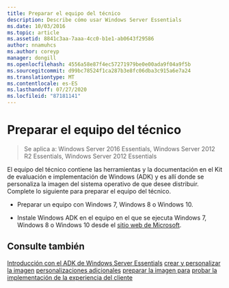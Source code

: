 ```yaml
---
title: Preparar el equipo del técnico
description: Describe cómo usar Windows Server Essentials
ms.date: 10/03/2016
ms.topic: article
ms.assetid: 8841c3aa-7aaa-4cc0-b1e1-ab0643f29586
author: nnamuhcs
ms.author: coreyp
manager: dongill
ms.openlocfilehash: 4556a58e87f4ec57271979be0e00ada9f04a9f5b
ms.sourcegitcommit: d99bc78524f1ca287b3e8fc06dba3c915a6e7a24
ms.translationtype: MT
ms.contentlocale: es-ES
ms.lasthandoff: 07/27/2020
ms.locfileid: "87181141"
---
```

# <a name="prepare-the-technician-computer"></a>Preparar el equipo del técnico

>Se aplica a: Windows Server 2016 Essentials, Windows Server 2012 R2 Essentials, Windows Server 2012 Essentials

El equipo del técnico contiene las herramientas y la documentación en el Kit de evaluación e implementación de Windows (ADK) y es allí donde se personaliza la imagen del sistema operativo de que desee distribuir. Complete lo siguiente para preparar el equipo del técnico.

-   Preparar un equipo con Windows 7, Windows 8 o Windows 10.

-   Instale Windows ADK en el equipo en el que se ejecuta Windows 7, Windows 8 o Windows 10 desde el [sitio web de Microsoft](https://go.microsoft.com/fwlink/?LinkID=248647).

## <a name="see-also"></a>Consulte también

 [Introducción con el ADK de Windows Server Essentials](Getting-Started-with-the-Windows-Server-Essentials-ADK.md) [crear y personalizar la imagen](Creating-and-Customizing-the-Image.md) [personalizaciones adicionales](Additional-Customizations.md) [preparar la imagen para](Preparing-the-Image-for-Deployment.md) [probar la implementación de la experiencia del cliente](Testing-the-Customer-Experience.md)

